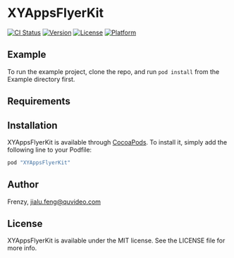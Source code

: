 # XYAppsFlyerKit

[![CI Status](http://img.shields.io/travis/Frenzy/XYAppsFlyerKit.svg?style=flat)](https://travis-ci.org/Frenzy/XYAppsFlyerKit)
[![Version](https://img.shields.io/cocoapods/v/XYAppsFlyerKit.svg?style=flat)](http://cocoapods.org/pods/XYAppsFlyerKit)
[![License](https://img.shields.io/cocoapods/l/XYAppsFlyerKit.svg?style=flat)](http://cocoapods.org/pods/XYAppsFlyerKit)
[![Platform](https://img.shields.io/cocoapods/p/XYAppsFlyerKit.svg?style=flat)](http://cocoapods.org/pods/XYAppsFlyerKit)

## Example

To run the example project, clone the repo, and run `pod install` from the Example directory first.

## Requirements

## Installation

XYAppsFlyerKit is available through [CocoaPods](http://cocoapods.org). To install
it, simply add the following line to your Podfile:

```ruby
pod "XYAppsFlyerKit"
```

## Author

Frenzy, jialu.feng@quvideo.com

## License

XYAppsFlyerKit is available under the MIT license. See the LICENSE file for more info.
